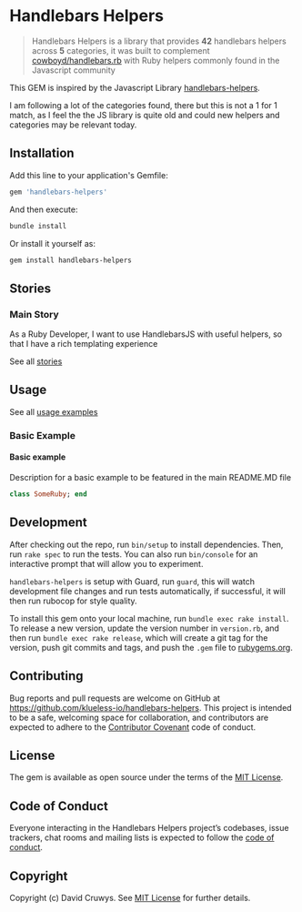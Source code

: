 # Handlebars Helpers

> Handlebars Helpers is a library that provides <b>42</b> handlebars helpers across <b>5</b> categories, it was built to complement [cowboyd/handlebars.rb](https://github.com/cowboyd/handlebars.rb) with Ruby helpers commonly found in the Javascript community

This GEM is inspired by the Javascript Library [handlebars-helpers](https://github.com/helpers/handlebars-helpers).

I am following a lot of the categories found, there but this is not a 1 for 1 match, as I feel the the JS library is quite old and could new helpers and categories may be relevant today.

## Installation

Add this line to your application's Gemfile:

```ruby
gem 'handlebars-helpers'
```

And then execute:

```bash
bundle install
```

Or install it yourself as:

```bash
gem install handlebars-helpers
```

## Stories

### Main Story

As a Ruby Developer, I want to use HandlebarsJS with useful helpers, so that I have a rich templating experience

See all [stories](./STORIES.md)

## Usage

See all [usage examples](./USAGE.md)

### Basic Example

#### Basic example

Description for a basic example to be featured in the main README.MD file

```ruby
class SomeRuby; end
```

## Development

After checking out the repo, run `bin/setup` to install dependencies. Then, run `rake spec` to run the tests. You can also run `bin/console` for an interactive prompt that will allow you to experiment.

`handlebars-helpers` is setup with Guard, run `guard`, this will watch development file changes and run tests automatically, if successful, it will then run rubocop for style quality.

To install this gem onto your local machine, run `bundle exec rake install`. To release a new version, update the version number in `version.rb`, and then run `bundle exec rake release`, which will create a git tag for the version, push git commits and tags, and push the `.gem` file to [rubygems.org](https://rubygems.org).

## Contributing

Bug reports and pull requests are welcome on GitHub at https://github.com/klueless-io/handlebars-helpers. This project is intended to be a safe, welcoming space for collaboration, and contributors are expected to adhere to the [Contributor Covenant](http://contributor-covenant.org) code of conduct.

## License

The gem is available as open source under the terms of the [MIT License](https://opensource.org/licenses/MIT).

## Code of Conduct

Everyone interacting in the Handlebars Helpers project’s codebases, issue trackers, chat rooms and mailing lists is expected to follow the [code of conduct](https://github.com/klueless-io/handlebars-helpers/blob/master/CODE_OF_CONDUCT.md).

## Copyright

Copyright (c) David Cruwys. See [MIT License](LICENSE.txt) for further details.
